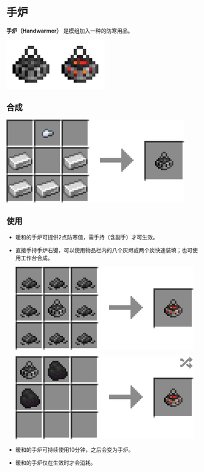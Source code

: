 # 手炉

**手炉（Handwarmer）** 是模组加入一种的防寒用品。

![&#x624B;&#x7089;](../.gitbook/assets/handwarmer.png)

## 合成

![&#x94C1;&#x952D; \* 5 + &#x94C1;&#x7C92; \* 1 &#x2192; &#x624B;&#x7089; \* 1](../.gitbook/assets/handwarmer_recipe.png)

## 使用

* 暖和的手炉可提供2点防寒值，需手持（含副手）才可生效。
* 直接手持手炉右键，可以使用物品栏内的八个灰烬或两个炭快速装填；也可使用工作台合成。

  ![](../.gitbook/assets/handwarmer_ash_recipe.png)

  ![](../.gitbook/assets/handwarmer_coal_recipe.png)

* 暖和的手炉可持续使用10分钟，之后会变为手炉。
* 暖和的手炉仅在生效时才会消耗。

